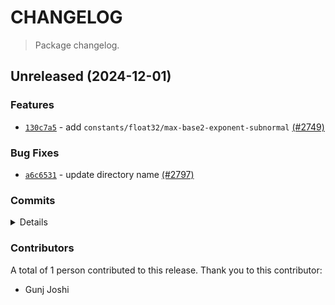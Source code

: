 # CHANGELOG

> Package changelog.

<section class="release" id="unreleased">

## Unreleased (2024-12-01)

<section class="features">

### Features

-   [`130c7a5`](https://github.com/stdlib-js/stdlib/commit/130c7a5c01c584fd0b1f68d70f929a69de50456f) - add `constants/float32/max-base2-exponent-subnormal` [(#2749)](https://github.com/stdlib-js/stdlib/pull/2749)

</section>

<!-- /.features -->

<section class="bug-fixes">

### Bug Fixes

-   [`a6c6531`](https://github.com/stdlib-js/stdlib/commit/a6c6531b274691265f245206cdd81ee53828ac3e) - update directory name [(#2797)](https://github.com/stdlib-js/stdlib/pull/2797)

</section>

<!-- /.bug-fixes -->

<section class="commits">

### Commits

<details>

-   [`a6c6531`](https://github.com/stdlib-js/stdlib/commit/a6c6531b274691265f245206cdd81ee53828ac3e) - **fix:** update directory name [(#2797)](https://github.com/stdlib-js/stdlib/pull/2797) _(by Gunj Joshi)_
-   [`4ceec1a`](https://github.com/stdlib-js/stdlib/commit/4ceec1a04ca53795d43cca6264a957a369b825d8) - **docs:** fix comment [(#2756)](https://github.com/stdlib-js/stdlib/pull/2756) _(by Gunj Joshi)_
-   [`130c7a5`](https://github.com/stdlib-js/stdlib/commit/130c7a5c01c584fd0b1f68d70f929a69de50456f) - **feat:** add `constants/float32/max-base2-exponent-subnormal` [(#2749)](https://github.com/stdlib-js/stdlib/pull/2749) _(by Gunj Joshi)_

</details>

</section>

<!-- /.commits -->

<section class="contributors">

### Contributors

A total of 1 person contributed to this release. Thank you to this contributor:

-   Gunj Joshi

</section>

<!-- /.contributors -->

</section>

<!-- /.release -->

